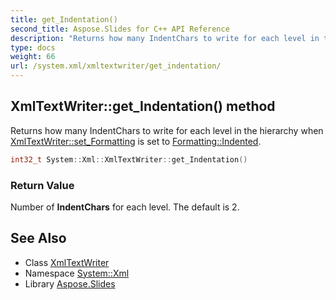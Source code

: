 ```yaml
---
title: get_Indentation()
second_title: Aspose.Slides for C++ API Reference
description: "Returns how many IndentChars to write for each level in the hierarchy when XmlTextWriter::set_Formatting is set to Formatting::Indented."
type: docs
weight: 66
url: /system.xml/xmltextwriter/get_indentation/
---
```

## XmlTextWriter::get_Indentation() method


Returns how many IndentChars to write for each level in the hierarchy when [XmlTextWriter::set_Formatting](../set_formatting/) is set to [Formatting::Indented](../../formatting/).

```cpp
int32_t System::Xml::XmlTextWriter::get_Indentation()
```


### Return Value

Number of **IndentChars** for each level. The default is 2.

## See Also

* Class [XmlTextWriter](../)
* Namespace [System::Xml](../../)
* Library [Aspose.Slides](../../../)
